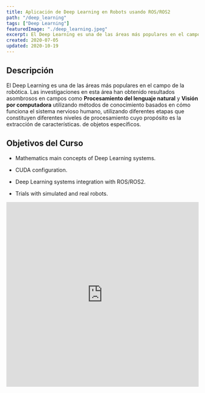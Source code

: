 ```yaml
---
title: Aplicación de Deep Learning en Robots usando ROS/ROS2
path: "/deep_learning"
tags: ["Deep Learning"]
featuredImage: "./deep_learning.jpeg"
excerpt: El Deep Learning es una de las áreas más populares en el campo de la robótica. Las investigaciones en esta área han obtenido resultados asombrosos en campos como Procesamiento del lenguaje natural y Visión por computadora
created: 2020-07-05
updated: 2020-10-19
---
```


## Descripción

El Deep Learning es una de las áreas más populares en el campo de la robótica. Las investigaciones en esta área han obtenido resultados asombrosos en campos como **Procesamiento del lenguaje natural** y **Visión por computadora** utilizando métodos de conocimiento basados ​​en cómo funciona el sistema nervioso humano, utilizando diferentes etapas que constituyen diferentes niveles de procesamiento cuyo propósito es la extracción de características. de objetos específicos.

## Objetivos del Curso

* Mathematics main concepts of Deep Learning systems.

* CUDA configuration.

* Deep Learning systems integration with ROS/ROS2.

* Trials with simulated and real robots.

<iframe width="100%" height="485" src="https://www.youtube.com/embed/HMWnCnnnQZg" frameborder="0" allow="accelerometer; autoplay; encrypted-media; gyroscope; picture-in-picture" allowfullscreen></iframe>
